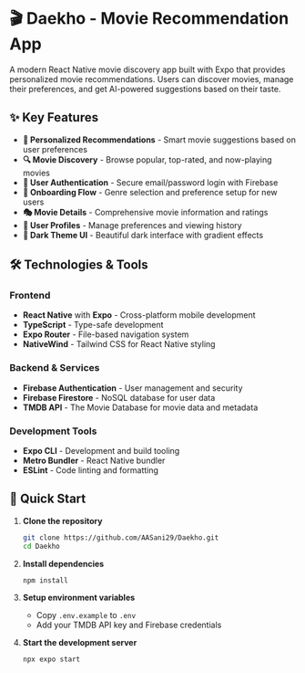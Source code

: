 # 🎬 Daekho - Movie Recommendation App

A modern React Native movie discovery app built with Expo that provides personalized movie recommendations. Users can discover movies, manage their preferences, and get AI-powered suggestions based on their taste.

## ✨ Key Features

- **🎯 Personalized Recommendations** - Smart movie suggestions based on user preferences
- **🔍 Movie Discovery** - Browse popular, top-rated, and now-playing movies
- **🔐 User Authentication** - Secure email/password login with Firebase
- **📱 Onboarding Flow** - Genre selection and preference setup for new users
- **🎭 Movie Details** - Comprehensive movie information and ratings
- **👤 User Profiles** - Manage preferences and viewing history
- **🌙 Dark Theme UI** - Beautiful dark interface with gradient effects

## 🛠️ Technologies & Tools

### Frontend

- **React Native** with **Expo** - Cross-platform mobile development
- **TypeScript** - Type-safe development
- **Expo Router** - File-based navigation system
- **NativeWind** - Tailwind CSS for React Native styling

### Backend & Services

- **Firebase Authentication** - User management and security
- **Firebase Firestore** - NoSQL database for user data
- **TMDB API** - The Movie Database for movie data and metadata

### Development Tools

- **Expo CLI** - Development and build tooling
- **Metro Bundler** - React Native bundler
- **ESLint** - Code linting and formatting

## 🚀 Quick Start

1. **Clone the repository**

   ```bash
   git clone https://github.com/AASani29/Daekho.git
   cd Daekho
   ```

2. **Install dependencies**

   ```bash
   npm install
   ```

3. **Setup environment variables**

   - Copy `.env.example` to `.env`
   - Add your TMDB API key and Firebase credentials

4. **Start the development server**
   ```bash
   npx expo start
   ```
